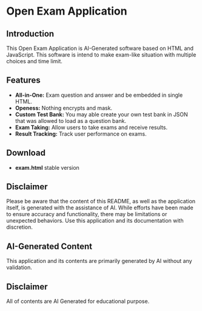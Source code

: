 # Open Exam Application

## Introduction

This Open Exam Application is AI-Generated software based on HTML and JavaScript. This software is intend to make exam-like situation with multiple choices and time limit.

## Features

*   **All-in-One:** Exam question and answer and be embedded in single HTML.
*   **Openess:** Nothing encrypts and mask.
*   **Custom Test Bank:** You may able create your own test bank in JSON that was allowed to load as a question bank.
*   **Exam Taking:** Allow users to take exams and receive results.
*   **Result Tracking:** Track user performance on exams.
## Download
*   **exam.html** stable version
## Disclaimer

Please be aware that the content of this README, as well as the application itself, is generated with the assistance of AI. While efforts have been made to ensure accuracy and functionality, there may be limitations or unexpected behaviors. Use this application and its documentation with discretion.

## AI-Generated Content

This application and its contents are primarily generated by AI without any validation.

## Disclaimer

All of contents are AI Generated for educational purpose.

